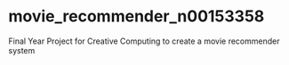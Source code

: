 # movie_recommender_n00153358
Final Year Project for Creative Computing to create a movie recommender system
